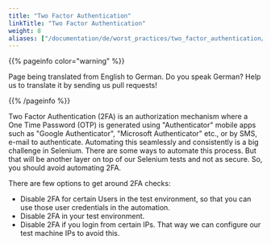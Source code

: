 ```yaml
---
title: "Two Factor Authentication"
linkTitle: "Two Factor Authentication"
weight: 8
aliases: ["/documentation/de/worst_practices/two_factor_authentication/"]
---
```


{{% pageinfo color="warning" %}}
<p class="lead">
   <i class="fas fa-language display-4"></i> 
   Page being translated from 
   English to German. Do you speak German? Help us to translate
   it by sending us pull requests!
</p>
{{% /pageinfo %}}

Two Factor Authentication (2FA) is an authorization 
mechanism where a One Time Password (OTP) is generated using "Authenticator" 
mobile apps such as "Google Authenticator", "Microsoft Authenticator" 
etc., or by SMS, e-mail to authenticate. Automating this seamlessly 
and consistently is a big challenge in Selenium. There are some ways 
to automate this process. But that will be another layer on top of our 
Selenium tests and not as secure. So, you should avoid automating 2FA.

There are few options to get around 2FA checks:

* Disable 2FA for certain Users in the test environment, so that you can 
use those user credentials in the automation.
* Disable 2FA in your test environment.
* Disable 2FA if you login from certain IPs. That way we can configure our 
test machine IPs to avoid this.
